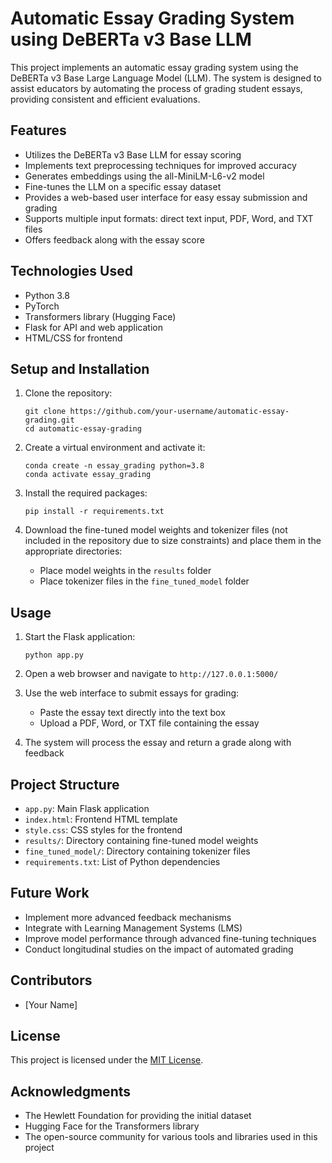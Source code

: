 # Automatic Essay Grading System using DeBERTa v3 Base LLM

This project implements an automatic essay grading system using the DeBERTa v3 Base Large Language Model (LLM). The system is designed to assist educators by automating the process of grading student essays, providing consistent and efficient evaluations.

## Features

- Utilizes the DeBERTa v3 Base LLM for essay scoring
- Implements text preprocessing techniques for improved accuracy
- Generates embeddings using the all-MiniLM-L6-v2 model
- Fine-tunes the LLM on a specific essay dataset
- Provides a web-based user interface for easy essay submission and grading
- Supports multiple input formats: direct text input, PDF, Word, and TXT files
- Offers feedback along with the essay score

## Technologies Used

- Python 3.8
- PyTorch
- Transformers library (Hugging Face)
- Flask for API and web application
- HTML/CSS for frontend

## Setup and Installation

1. Clone the repository:
   ```
   git clone https://github.com/your-username/automatic-essay-grading.git
   cd automatic-essay-grading
   ```

2. Create a virtual environment and activate it:
   ```
   conda create -n essay_grading python=3.8
   conda activate essay_grading
   ```

3. Install the required packages:
   ```
   pip install -r requirements.txt
   ```

4. Download the fine-tuned model weights and tokenizer files (not included in the repository due to size constraints) and place them in the appropriate directories:
   - Place model weights in the `results` folder
   - Place tokenizer files in the `fine_tuned_model` folder

## Usage

1. Start the Flask application:
   ```
   python app.py
   ```

2. Open a web browser and navigate to `http://127.0.0.1:5000/`

3. Use the web interface to submit essays for grading:
   - Paste the essay text directly into the text box
   - Upload a PDF, Word, or TXT file containing the essay

4. The system will process the essay and return a grade along with feedback

## Project Structure

- `app.py`: Main Flask application
- `index.html`: Frontend HTML template
- `style.css`: CSS styles for the frontend
- `results/`: Directory containing fine-tuned model weights
- `fine_tuned_model/`: Directory containing tokenizer files
- `requirements.txt`: List of Python dependencies

## Future Work

- Implement more advanced feedback mechanisms
- Integrate with Learning Management Systems (LMS)
- Improve model performance through advanced fine-tuning techniques
- Conduct longitudinal studies on the impact of automated grading

## Contributors

- [Your Name]

## License

This project is licensed under the [MIT License](LICENSE).

## Acknowledgments

- The Hewlett Foundation for providing the initial dataset
- Hugging Face for the Transformers library
- The open-source community for various tools and libraries used in this project

